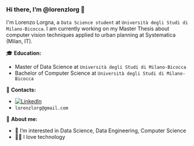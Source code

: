 ### Hi there, I’m @lorenzlorg 👋

I'm Lorenzo Lorgna, a `Data Science student` at `Università degli Studi di Milano-Bicocca`. I am currently working on my Master Thesis about computer vision techniques applied to urban planning at Systematica (Milan, IT).

:mortar_board: **Education:**
 - Master of Data Science at `Università degli Studi di Milano-Bicocca`
 - Bachelor of Computer Science at `Università degli Studi di Milano-Bicocca`

:loudspeaker: **Contacts:**
- [![LinkedIn](https://img.shields.io/badge/-LinkedIn-blue?style=flat&logo=Linkedin&logoColor=white)]([https://www.linkedin.com/in/manuelsalamino/](https://www.linkedin.com/in/lorenzo-lorgna-060b35109/))
- `lorenzlorg@gmail.com`
  
:boy: **About me:**
- 👀 I’m interested in Data Science, Data Engineering, Computer Science
- 👨‍💻 I love technology
